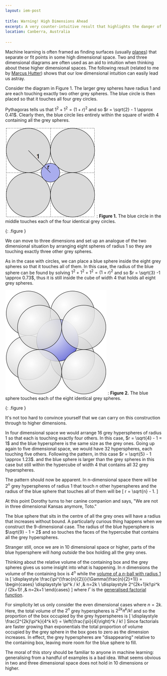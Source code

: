 ```yaml
---
layout: iem-post

title: Warning! High Dimensions Ahead
excerpt: A very counter-intuitive result that highlights the danger of reasoning about higher dimensional space by analogy with lower dimensional ones.  
location: Canberra, Australia

---
```


Machine learning is often framed as finding surfaces (usually 
[planes][]) that separate or fit points in some high dimensional space.
Two and three dimensional diagrams are often used as an aid to intuition
when thinking about these higher dimensional spaces. 
The following result (related to me by [Marcus Hutter][marcus]) shows that 
our low dimensional intuition can easily lead us astray.

[planes]: http://hunch.net/?p=524
[marcus]: http://www.hutter1.net/

Consider the diagram in Figure 1. The larger grey spheres have radius 1 and
are each touching exactly two other grey spheres. The blue circle is then
placed so that it touches all four grey circles.

Pythagoras tells us that $1^2 + 1^2 = (1+r)^2$ and so 
$r = \sqrt{2} - 1 \approx 0.41$.
Clearly then, the blue circle lies entirely within the square of width 4 
containing all the grey spheres.

![2-dimensional packing](/images/figures/high-dim-2d.png)
:	**Figure 1.** The blue circle in the middle touches each of the four 
	identical grey circles.

{: .figure }

We can move to three dimensions and set up an analogue of the two dimensional
situation by arranging eight spheres of radius 1 so they are touching exactly
three other grey spheres.

As in the case with circles, we can place a blue sphere inside the eight grey 
spheres so that it touches all of them. In this case, the radius of the blue
sphere can be found by solving $1^2 + 1^2 + 1^2 = (1+r)^2$
and so $r = \sqrt{3} -1 \approx 0.73$, thus it is still inside the cube of 
width 4 that holds all eight grey spheres.

![3-dimensional packing](/images/figures/high-dim-3d.png)
:	**Figure 2.** The blue sphere touches each of the eight identical grey 
	spheres.

{: .figure }

It's not too hard to convince yourself that we can carry on this construction
through to higher dimensions. 

In four dimensional space we would arrange 16 grey hyperspheres of radius 1 
so that each is touching exactly four others. In this case, 
$r = \sqrt{4} - 1 = 1$ and the blue hypersphere is the same size as the grey 
ones.
Going up again to five dimensional space, we would have 32 hyperspheres, each 
touching five others. 
Following the pattern, in this case $r = \sqrt{5} - 1 \approx 1.23$.
and the blue sphere is larger than the grey spheres in this case but still
within the hypercube of width 4 that contains all 32 grey hyperspheres.

The pattern should now be apparent. In n-dimensional space there will be
$2^n$ grey hyperspheres of radius 1 that touch $n$ other hyperspheres 
and the radius of the blue sphere that touches all of them will be
\[
	r = \sqrt{n} - 1.
\]

At this point Dorothy turns to her canine companion and says, 
"We are not in three dimensional Kansas anymore, Toto."

The blue sphere that sits in the centre of all the grey ones will have a radius 
that increases without bound. A particularly curious thing happens when we 
construct the 9-dimensional case. The radius of the blue hypersphere is 
$\sqrt{9} - 1 = 2$ and so 
touches the faces of the hypercube that contains all the grey hyperspheres.

Stranger still, once we are in 10 dimensional space or higher, parts of the blue 
hypersphere will _hang outside_ the box holding all the grey ones.

Thinking about the relative volume of the containing box and the grey spheres
gives us some insight into what is happening. In $n$ dimensions the volume
of the containing box is $4^n$ while the 
[volume of a $n$-ball with radius 1][nball] is
\[
	\displaystyle
	\frac{\pi^{\frac{n}{2}}}{\Gamma(\frac{n}{2}+1)} 
	= \begin{cases}
		\displaystyle \pi^k / k! ,& n=2k \\
		\displaystyle 2^{2k+1}k!\pi^k / (2k+1)! ,& n=2k+1
	\end{cases}
\]
where $\Gamma$ is the [generalised factorial function][gamma].

For simplicity let us only consider the even dimensional cases where $n=2k$. 
Here, the total volume of the $2^n$ grey hyperspheres is 
$2^{2k} \pi^k / k!$ and so the proportion of the box occupied by the grey
hyperspheres is
\[
	\displaystyle
	\frac{2^{2k}\pi^k}{4^k k!} = \left(\frac{\pi}{4}\right)^k / k!
\]
Since factorials are faster growing than exponentials the total proportion of
volume occupied by the grey sphere in the box goes to zero as the dimension
increases. In effect, the grey hyperspheres are "disappearing" relative to
the containing box, leaving more room for the blue sphere to fill.

[nball]: http://en.wikipedia.org/wiki/N-sphere#n-ball
[gamma]: http://en.wikipedia.org/wiki/Gamma_function

The moral of this story should be familiar to anyone in machine learning: 
generalising from a handful of examples is a bad idea. What seems obvious in 
two and three dimensional space does not hold in 10 dimensions or higher.
